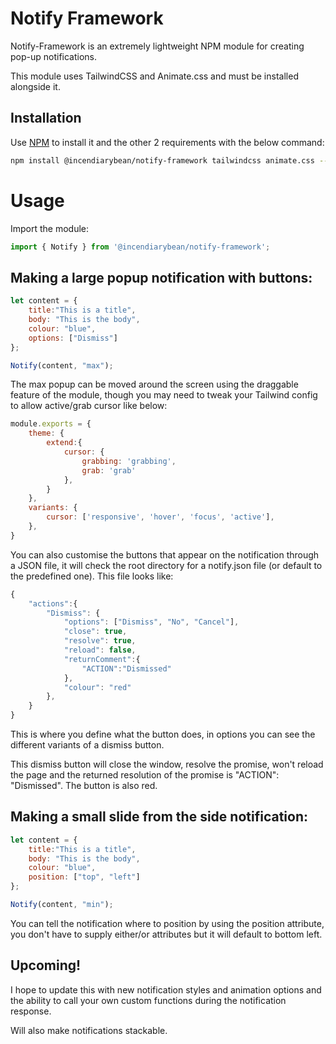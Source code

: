 # Notify Framework

Notify-Framework is an extremely lightweight NPM module for creating pop-up notifications.

This module uses TailwindCSS and Animate.css and must be installed alongside it.

## Installation

Use [NPM](https://www.npmjs.com/) to install it and the other 2 requirements with the below command:

```bash
npm install @incendiarybean/notify-framework tailwindcss animate.css --save
```

# Usage
Import the module:
```javascript
import { Notify } from '@incendiarybean/notify-framework';
```
## Making a large popup notification with buttons:
```javascript
let content = {
    title:"This is a title",
    body: "This is the body",
    colour: "blue",
    options: ["Dismiss"]
};

Notify(content, "max");

```
The max popup can be moved around the screen using the draggable feature of the module, though you may need to tweak your Tailwind config to allow active/grab cursor like below:
```javascript
module.exports = {
    theme: { 
        extend:{
            cursor: {
                grabbing: 'grabbing',
                grab: 'grab'
            },
        }
    },
    variants: {
        cursor: ['responsive', 'hover', 'focus', 'active'],
    },
}
```

You can also customise the buttons that appear on the notification through a JSON file, it will check the root directory for a notify.json file (or default to the predefined one). This file looks like:
```javascript
{
    "actions":{
        "Dismiss": {
            "options": ["Dismiss", "No", "Cancel"],
            "close": true,
            "resolve": true,
            "reload": false,
            "returnComment":{
                "ACTION":"Dismissed"
            },
            "colour": "red"
        },
    }
}
```
This is where you define what the button does, in options you can see the different variants of a dismiss button.

This dismiss button will close the window, resolve the promise, won't reload the page and the returned resolution of the promise is "ACTION": "Dismissed". The button is also red.

## Making a small slide from the side notification:
```javascript
let content = {
    title:"This is a title",
    body: "This is the body",
    colour: "blue",
    position: ["top", "left"]
};

Notify(content, "min");

```
You can tell the notification where to position by using the position attribute, you don't have to supply either/or attributes but it will default to bottom left.

## Upcoming!
I hope to update this with new notification styles and animation options and the ability to call your own custom functions during the notification response.

Will also make notifications stackable.